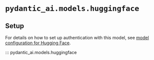 # `pydantic_ai.models.huggingface`

## Setup

For details on how to set up authentication with this model, see [model configuration for Hugging Face](../../models/huggingface.md).

::: pydantic_ai.models.huggingface
